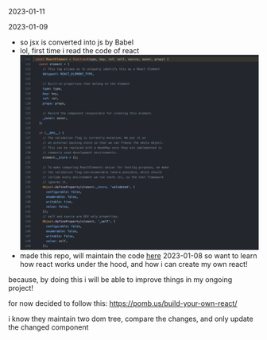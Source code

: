 2023-01-11

2023-01-09
- so jsx is converted into js by Babel
- lol, first time i read the code of react 
![](../images/react-code.png)
- made this repo, will maintain the code [here](https://github.com/KMJ-007/react-from-scratch)
2023-01-08
so want to learn how react works under the hood, and how i can create my own react!

because, by doing this i will be able to improve things in my ongoing project!

for now decided to follow this:
https://pomb.us/build-your-own-react/

i know they maintain two dom tree, compare the changes, and only update the changed component
